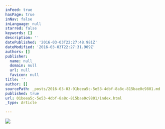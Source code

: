 ```yaml
---
inFeed: true
hasPage: true
inNav: false
inLanguage: null
starred: false
keywords: []
description: ''
datePublished: '2016-03-03T22:27:48.981Z'
dateModified: '2016-03-03T22:27:31.909Z'
authors: []
publisher:
  name: null
  domain: null
  url: null
  favicon: null
title: ''
author: []
sourcePath: _posts/2016-03-03-01beea5c-5e53-4dbf-8a8c-815bae0c9801.md
published: true
url: 01beea5c-5e53-4dbf-8a8c-815bae0c9801/index.html
_type: Article

---
```

![](https://the-grid-user-content.s3-us-west-2.amazonaws.com/d9435643-5302-4b6b-88c6-bbc49345c31a.jpg)